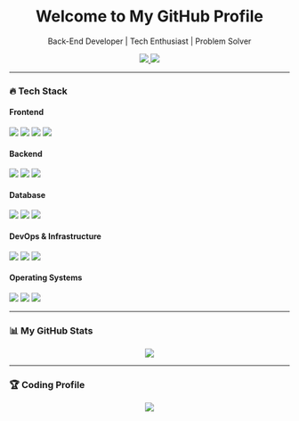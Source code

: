 <h1 align="center">Welcome to My GitHub Profile</h1>
<p align="center">Back-End Developer | Tech Enthusiast | Problem Solver</p>

<div align="center">
  <a href="https://lee-geon-exception.tistory.com" target="_blank">
    <img src="https://img.shields.io/badge/Tistory-20C997?style=flat-square&logo=Tistory&logoColor=white"/>
  </a>
  <a href="https://roadmap.sh/backend?s=650cf0b1d5295d7a813285a3" target="_blank">
    <img src="https://img.shields.io/badge/Roadmap.sh-000000?style=flat-square&logo=roadmapdotsh&logoColor=white"/>
  </a>
</div>

---

### 🔥 Tech Stack

#### Frontend
<p>
  <img src="https://img.shields.io/badge/React-61DAFB?style=flat-square&logo=React&logoColor=white"/>
  <img src="https://img.shields.io/badge/JavaScript-F7DF1E?style=flat-square&logo=JavaScript&logoColor=white"/>
  <img src="https://img.shields.io/badge/TypeScript-3178C6?style=flat-square&logo=TypeScript&logoColor=white"/>
  <img src="https://img.shields.io/badge/Next.js-000000?style=flat-square&logo=Next.js&logoColor=white"/>
</p>

#### Backend
<p>
  <img src="https://img.shields.io/badge/Spring-6DB33F?style=flat-square&logo=Spring&logoColor=white"/>
  <img src="https://img.shields.io/badge/SpringBoot-6DB33F?style=flat-square&logo=Spring Boot&logoColor=white"/>
  <img src="https://img.shields.io/badge/ApacheKafka-231F20?style=flat-square&logo=Apache Kafka&logoColor=white"/>
</p>

#### Database
<p>
  <img src="https://img.shields.io/badge/MySQL-4479A1?style=flat-square&logo=MySQL&logoColor=white"/>
  <img src="https://img.shields.io/badge/MariaDB-003545?style=flat-square&logo=MariaDB&logoColor=white"/>
  <img src="https://img.shields.io/badge/MongoDB-47A248?style=flat-square&logo=MongoDB&logoColor=white"/>
</p>

#### DevOps & Infrastructure
<p>
  <img src="https://img.shields.io/badge/Kubernetes-326CE5?style=flat-square&logo=Kubernetes&logoColor=white"/>
  <img src="https://img.shields.io/badge/Docker-2496ED?style=flat-square&logo=Docker&logoColor=white"/>
  <img src="https://img.shields.io/badge/Istio-466BB0?style=flat-square&logo=Istio&logoColor=white"/>
</p>

#### Operating Systems
<p>
  <img src="https://img.shields.io/badge/Linux-FCC624?style=flat-square&logo=Linux&logoColor=white"/>
  <img src="https://img.shields.io/badge/CentOS-262577?style=flat-square&logo=CentOS&logoColor=white"/>
  <img src="https://img.shields.io/badge/Ubuntu-E95420?style=flat-square&logo=Ubuntu&logoColor=white"/>
</p>

---

### 📊 My GitHub Stats
<div align="center">
  <a href="https://github.com/KrongDev">
    <img src="https://github-readme-stats.vercel.app/api/top-langs/?username=KrongDev&layout=compact&theme=nord&hide_title=true&hide_border=true&card_width=445px"/>
  </a>
</div>

---

### 🏆 Coding Profile
<div align="center">
  <a href="https://solved.ac/drik98/">
    <img src="http://mazassumnida.wtf/api/v2/generate_badge?boj=drik98"/>
  </a>
</div>
